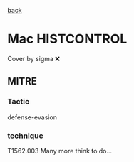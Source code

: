 [back](../index.md)
# Mac HISTCONTROL
Cover by sigma :x: 
## MITRE
### Tactic
defense-evasion
### technique
T1562.003
Many more think to do...